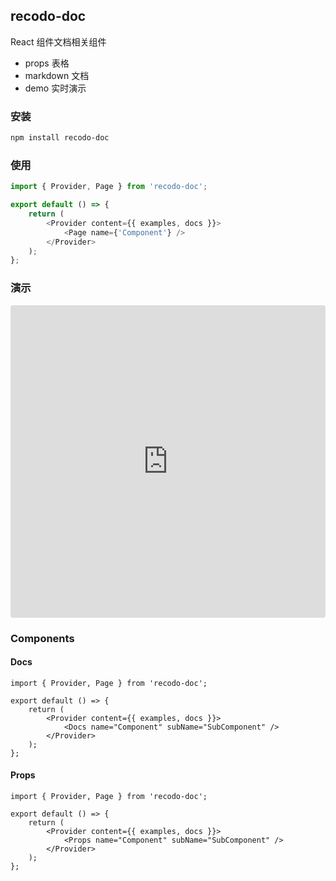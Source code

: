 ## recodo-doc

React 组件文档相关组件

-   props 表格
-   markdown 文档
-   demo 实时演示

### 安装

```sh
npm install recodo-doc
```

### 使用

```js
import { Provider, Page } from 'recodo-doc';

export default () => {
    return (
        <Provider content={{ examples, docs }}>
            <Page name={'Component'} />
        </Provider>
    );
};
```

### 演示

<iframe src="https://codesandbox.io/embed/recodo-doc-d6h1v?fontsize=14&hidenavigation=1&theme=dark"
    style="width:100%; height:500px; border:0; border-radius: 4px; overflow:hidden;"
    title="recodo-doc"
    allow="accelerometer; ambient-light-sensor; camera; encrypted-media; geolocation; gyroscope; hid; microphone; midi; payment; usb; vr; xr-spatial-tracking"
    sandbox="allow-forms allow-modals allow-popups allow-presentation allow-same-origin allow-scripts"
></iframe>

### Components

#### Docs

```tsx
import { Provider, Page } from 'recodo-doc';

export default () => {
    return (
        <Provider content={{ examples, docs }}>
            <Docs name="Component" subName="SubComponent" />
        </Provider>
    );
};
```

#### Props

```tsx
import { Provider, Page } from 'recodo-doc';

export default () => {
    return (
        <Provider content={{ examples, docs }}>
            <Props name="Component" subName="SubComponent" />
        </Provider>
    );
};
```
